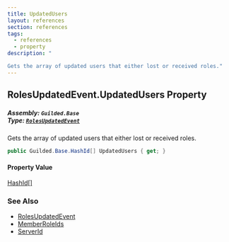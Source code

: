 ```yaml
---
title: UpdatedUsers
layout: references
section: references
tags:
  - references
  - property
description: "

Gets the array of updated users that either lost or received roles."
---
```


## RolesUpdatedEvent.UpdatedUsers Property
##### **Assembly:** `Guilded.Base`<br/>**Type:** [`RolesUpdatedEvent`](RolesUpdatedEvent 'Guilded.Base.Events.RolesUpdatedEvent')

Gets the array of updated users that either lost or received roles.

```csharp
public Guilded.Base.HashId[] UpdatedUsers { get; }
```

#### Property Value
[HashId](HashId 'Guilded.Base.HashId')[[]](https://docs.microsoft.com/en-us/dotnet/api/System.Array 'System.Array')

### See Also
- [RolesUpdatedEvent](RolesUpdatedEvent 'Guilded.Base.Events.RolesUpdatedEvent')
- [MemberRoleIds](RolesUpdatedEvent.MemberRoleIds 'Guilded.Base.Events.RolesUpdatedEvent.MemberRoleIds')
- [ServerId](RolesUpdatedEvent.ServerId 'Guilded.Base.Events.RolesUpdatedEvent.ServerId')